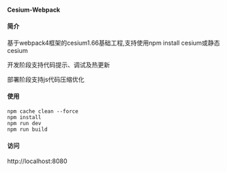 #### Cesium-Webpack
#### 简介
基于webpack4框架的cesium1.66基础工程,支持使用npm install cesium或静态cesium

开发阶段支持代码提示、调试及热更新

部署阶段支持js代码压缩优化
#### 使用
```
npm cache clean --force
npm install
npm run dev
npm run build
```
#### 访问
http://localhost:8080


